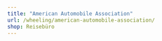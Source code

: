 ```yaml
---
title: "American Automobile Association"
url: /wheeling/american-automobile-association/
shop: Reisebüro
---
```

